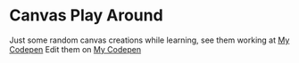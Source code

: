 # Canvas Play Around
Just some random canvas creations while learning, see them working at [My Codepen](https://henryz00.github.io/Canvas-Play-Around)
Edit them on [My Codepen](https://codepen.io/henryz00/)